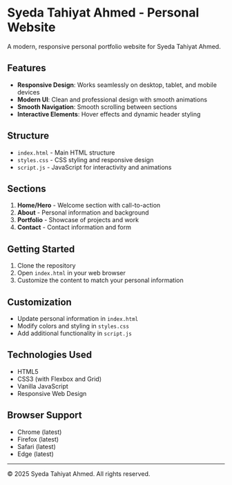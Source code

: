 # Syeda Tahiyat Ahmed - Personal Website

A modern, responsive personal portfolio website for Syeda Tahiyat Ahmed.

## Features

- **Responsive Design**: Works seamlessly on desktop, tablet, and mobile devices
- **Modern UI**: Clean and professional design with smooth animations
- **Smooth Navigation**: Smooth scrolling between sections
- **Interactive Elements**: Hover effects and dynamic header styling

## Structure

- `index.html` - Main HTML structure
- `styles.css` - CSS styling and responsive design
- `script.js` - JavaScript for interactivity and animations

## Sections

1. **Home/Hero** - Welcome section with call-to-action
2. **About** - Personal information and background
3. **Portfolio** - Showcase of projects and work
4. **Contact** - Contact information and form

## Getting Started

1. Clone the repository
2. Open `index.html` in your web browser
3. Customize the content to match your personal information

## Customization

- Update personal information in `index.html`
- Modify colors and styling in `styles.css`
- Add additional functionality in `script.js`

## Technologies Used

- HTML5
- CSS3 (with Flexbox and Grid)
- Vanilla JavaScript
- Responsive Web Design

## Browser Support

- Chrome (latest)
- Firefox (latest)
- Safari (latest)
- Edge (latest)

---

© 2025 Syeda Tahiyat Ahmed. All rights reserved.